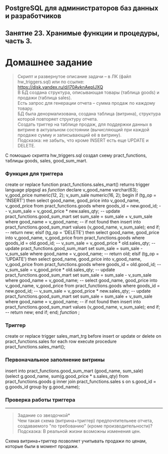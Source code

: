 ## PostgreSQL для администраторов баз данных и разработчиков ##  
## Занятие 23. Хранимые функции и процедуры, часть 3. ##  
# Домашнее задание # 

>Скрипт и развернутое описание задачи – в ЛК (файл hw_triggers.sql) или по ссылке: https://disk.yandex.ru/d/l70AvknAepIJXQ  
>В БД создана структура, описывающая товары (таблица goods) и продажи (таблица sales).  
>Есть запрос для генерации отчета – сумма продаж по каждому товару.  
>БД была денормализована, создана таблица (витрина), структура которой повторяет структуру отчета.  
>Создать триггер на таблице продаж, для поддержки данных в витрине в актуальном состоянии (вычисляющий при каждой продаже сумму и записывающий её в витрину).  
>Подсказка: не забыть, что кроме INSERT есть еще UPDATE и DELETE. 

С помощью скрипта hw_triggers.sql создал схему pract_functions, таблицы goods, sales, good_sum_mart.

### Функция для триггера ###

create or replace function pract_functions.sales_mart()
	returns trigger
	language plpgsql
as $function$
    declare
	  v_good_name  varchar(63);
	  v_good_price numeric(12, 2);
	  v_sum_sale   numeric(16, 2);
    begin
	  if (tg_op = 'INSERT') then
        select good_name, good_price
        into v_good_name, v_good_price
        from pract_functions.goods
        where goods_id = new.good_id;
        --
        v_sum_sale = v_good_price * new.sales_qty; 
        -- 
        update pract_functions.good_sum_mart
        set sum_sale = sum_sale + v_sum_sale
        where good_name = v_good_name;
        --
        if not found then
          insert into pract_functions.good_sum_mart values (v_good_name, v_sum_sale);
        end if;
        --
        return new;
      elsif (tg_op = 'DELETE') then
        select good_name, good_price
        into v_good_name, v_good_price
        from pract_functions.goods
        where goods_id = old.good_id;
        --
        v_sum_sale = v_good_price * old.sales_qty; 
        -- 
        update pract_functions.good_sum_mart
        set sum_sale = sum_sale - v_sum_sale
        where good_name = v_good_name;
        --
        return old;
      elsif (tg_op = 'UPDATE') then
        select good_name, good_price
        into v_good_name, v_good_price
        from pract_functions.goods
        where goods_id = old.good_id;
        --
        v_sum_sale = v_good_price * old.sales_qty; 
        -- 
        update pract_functions.good_sum_mart
        set sum_sale = sum_sale - v_sum_sale
        where good_name = v_good_name;
        --
        select good_name, good_price
        into v_good_name, v_good_price
        from pract_functions.goods
        where goods_id = new.good_id;
        --
        v_sum_sale = v_good_price * new.sales_qty; 
        -- 
        update pract_functions.good_sum_mart
        set sum_sale = sum_sale + v_sum_sale
        where good_name = v_good_name;
        --
        if not found then
          insert into pract_functions.good_sum_mart values (v_good_name, v_sum_sale);
        end if;
        --
        return new;
      end if;
	end;
$function$
;

### Триггер ###

create or replace trigger sales_mart_trg
    before insert or update or delete
    on pract_functions.sales
    for each row
    execute procedure pract_functions.sales_mart();

### Первоначальное заполнение витрины ###

insert into pract_functions.good_sum_mart (good_name, sum_sale)  
  (select g.good_name, sum(g.good_price * s.sales_qty)
   from pract_functions.goods g
     inner join pract_functions.sales s on s.good_id = g.goods_id
   group by g.good_name);

### Проверка работы триггера ###



-------------------------------------
>Задание со звездочкой*  
>Чем такая схема (витрина+триггер) предпочтительнее отчета, создаваемого "по требованию" (кроме производительности)?  
>Подсказка: В реальной жизни возможны изменения цен.  

Схема витрина+триггер позволяет учитывать продажи по ценам, которые были в момент продажи.

